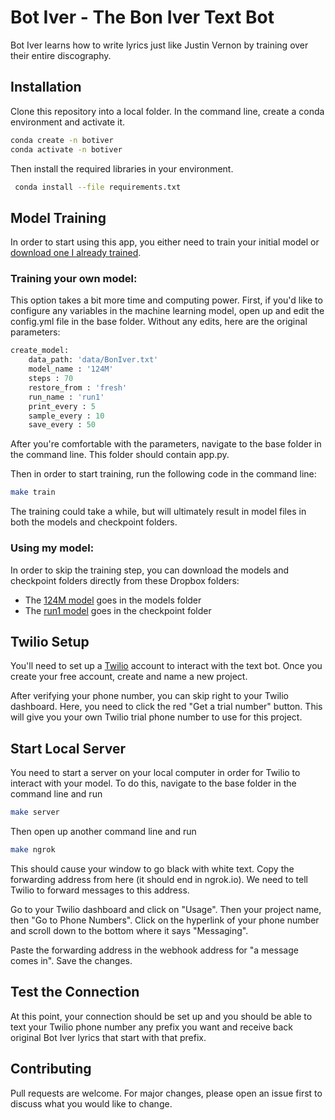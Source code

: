 # Bot Iver - The Bon Iver Text Bot

Bot Iver learns how to write lyrics just like Justin Vernon by training over their entire discography. 

## Installation

Clone this repository into a local folder. In the command line, create a conda environment and activate it.

```bash
conda create -n botiver
conda activate -n botiver
```

Then install the required libraries in your environment.

```bash
 conda install --file requirements.txt 
```

## Model Training

In order to start using this app, you either need to train your initial model or [download one I already trained](https://www.dropbox.com/sh/kl0qr3oh63bsi2e/AAA81ClI9km68jQJqE1iwX0Na?dl=0).

### Training your own model:

This option takes a bit more time and computing power. First, if you'd like to configure any variables in the machine learning model, open up and edit the config.yml file in the base folder. Without any edits, here are the original parameters:

```python
create_model:
    data_path: 'data/BonIver.txt'
    model_name : '124M' 
    steps : 70 
    restore_from : 'fresh' 
    run_name : 'run1' 
    print_every : 5 
    sample_every : 10 
    save_every : 50

```

After you're comfortable with the parameters, navigate to the base folder in the command line. This folder should contain app.py. 

Then in order to start training, run the following code in the command line:

```bash
make train
```

The training could take a while, but will ultimately result in model files in both the models and checkpoint folders. 

### Using my model:

In order to skip the training step, you can download the models and checkpoint folders directly from these Dropbox folders:
* The [124M model](https://www.dropbox.com/sh/ixpjn1ey1xnpugc/AACnduiAlvHbiW9QY3XKIm1Da?dl=0) goes in the models folder
* The [run1 model](https://www.dropbox.com/sh/0pzwdql6gewlron/AAAqavneijW6etF_bpD3hYnYa?dl=0) goes in the checkpoint folder

## Twilio Setup

You'll need to set up a [Twilio](https://www.twilio.com/) account to interact with the text bot. Once you create your free account, create and name a new project.

After verifying your phone number, you can skip right to your Twilio dashboard. Here, you need to click the red "Get a trial number" button. This will give you your own Twilio trial phone number to use for this project. 

## Start Local Server

You need to start a server on your local computer in order for Twilio to interact with your model. To do this, navigate to the base folder in the command line and run

```bash
make server
```

Then open up another command line and run

```bash
make ngrok
```

This should cause your window to go black with white text. Copy the forwarding address from here (it should end in ngrok.io). We need to tell Twilio to forward messages to this address. 

Go to your Twilio dashboard and click on "Usage". Then your project name, then "Go to Phone Numbers". Click on the hyperlink of your phone number and scroll down to the bottom where it says "Messaging".

Paste the forwarding address in the webhook address for "a message comes in". Save the changes.

## Test the Connection

At this point, your connection should be set up and you should be able to text your Twilio phone number any prefix you want and receive back original Bot Iver lyrics that start with that prefix.

## Contributing
Pull requests are welcome. For major changes, please open an issue first to discuss what you would like to change.
